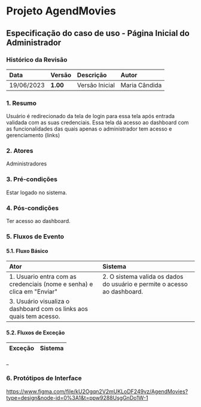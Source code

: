 # Projeto AgendMovies

## Especificação do caso de uso - Página Inicial do Administrador


### Histórico da Revisão 

|  Data  | Versão | Descrição | Autor |
|:-------|:-------|:----------|:------|
| 19/06/2023 | **1.00** | Versão Inicial  | Maria Cândida |

### 1. Resumo 

Usuário é redirecionado da tela de login para essa tela após entrada validada com as suas credenciais. Essa tela dá acesso ao dashboard com as funcionalidades das quais apenas o administrador tem acesso e gerenciamento (links)

### 2. Atores 

Administradores

### 3. Pré-condições

Estar logado no sistema.

### 4. Pós-condições

Ter acesso ao dashboard.

### 5. Fluxos de Evento

#### 5.1. Fluxo Básico

| Ator   | Sistema |
|:-------|:--------|
| 1. Usuario entra com as credenciais (nome e senha) e clica em "Enviar" | 2. O sistema valida os dados do usuário e permite o acesso ao dashboard.
| 3. Usuário visualiza o dashboard com os links aos quais tem acesso.


#### 5.2. Fluxos de Exceção

| Exceção | Sistema |
|:--------|:--------|
  
_

### 6. Protótipos de Interface
https://www.figma.com/file/kU2Ogqn2V2mUKLoDF249vz/AgendMovies?type=design&node-id=0%3A1&t=ppw9288UsgGnDo1W-1
